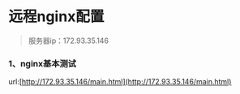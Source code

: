 # 远程nginx配置
> 服务器ip：172.93.35.146

### 1、nginx基本测试
url:[http://172.93.35.146/main.html](http://172.93.35.146/main.html)